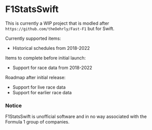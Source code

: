 # F1StatsSwift

This is currently a WIP project that is modled after `https://github.com/theOehrly/Fast-F1` but for Swift.

Currently supported items:
- Historical schedules from 2018-2022

Items to complete before initial launch:
- Support for race data from 2018-2022

Roadmap after initial release:
- Support for live race data
- Support for earlier race data

### Notice

F1StatsSwift is unofficial software and in no way associated with the Formula 1 group of companies.
